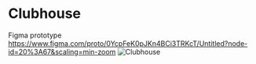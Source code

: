 # Clubhouse

Figma prototype https://www.figma.com/proto/0YcpFeK0pJKn4BCi3TRKcT/Untitled?node-id=20%3A67&scaling=min-zoom
![Clubhouse](https://i.imgur.com/iSVcqWo.png)
